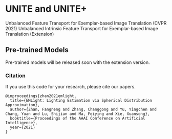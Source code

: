 # UNITE and UNITE+
Unbalanced Feature Transport for Exemplar-based Image Translation (CVPR 2021)
Unbalanced Intrinsic Feature Transport for Exemplar-based Image Translation (Extension)

## Pre-trained Models
Pre-trained models will be released soon with the extension version.

### Citation
If you use this code for your research, please cite our papers.
```
@inproceedings{zhan2021emlight,
  title={EMLight: Lighting Estimation via Spherical Distribution Approximation},
  author={Zhan, Fangneng and Zhang, Changgong and Yu, Yingchen and Chang, Yuan and Lu, Shijian and Ma, Feiying and Xie, Xuansong},
  booktitle={Proceedings of the AAAI Conference on Artificial Intelligence},
  year={2021}
}
```
